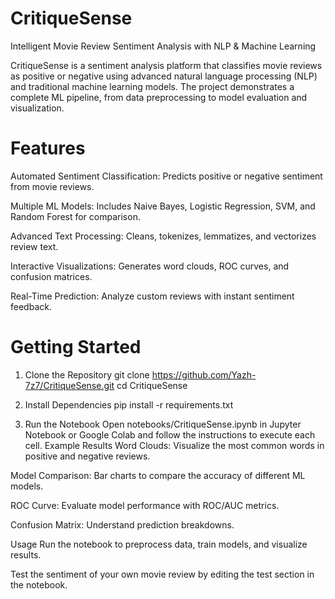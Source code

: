 # CritiqueSense
Intelligent Movie Review Sentiment Analysis with NLP & Machine Learning

CritiqueSense is a sentiment analysis platform that classifies movie reviews as positive or negative using advanced natural language processing (NLP) and traditional machine learning models. The project demonstrates a complete ML pipeline, from data preprocessing to model evaluation and visualization.

# Features
Automated Sentiment Classification: Predicts positive or negative sentiment from movie reviews.

Multiple ML Models: Includes Naive Bayes, Logistic Regression, SVM, and Random Forest for comparison.

Advanced Text Processing: Cleans, tokenizes, lemmatizes, and vectorizes review text.

Interactive Visualizations: Generates word clouds, ROC curves, and confusion matrices.

Real-Time Prediction: Analyze custom reviews with instant sentiment feedback.

# Getting Started 
1. Clone the Repository
git clone https://github.com/Yazh-7z7/CritiqueSense.git
cd CritiqueSense 
2. Install Dependencies
pip install -r requirements.txt
 
3. Run the Notebook
Open notebooks/CritiqueSense.ipynb in Jupyter Notebook or Google Colab and follow the instructions to execute each cell.
Example Results
Word Clouds: Visualize the most common words in positive and negative reviews.

Model Comparison: Bar charts to compare the accuracy of different ML models.

ROC Curve: Evaluate model performance with ROC/AUC metrics.

Confusion Matrix: Understand prediction breakdowns.

Usage
Run the notebook to preprocess data, train models, and visualize results.

Test the sentiment of your own movie review by editing the test section in the notebook.
